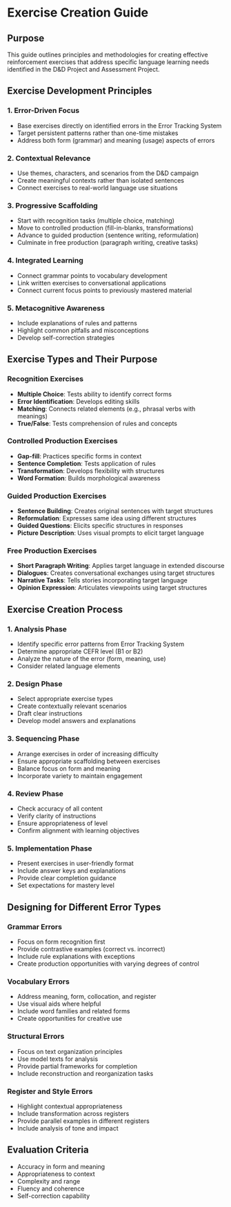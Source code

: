 # Exercise Creation Guide

## Purpose
This guide outlines principles and methodologies for creating effective reinforcement exercises that address specific language learning needs identified in the D&D Project and Assessment Project.

## Exercise Development Principles

### 1. Error-Driven Focus
- Base exercises directly on identified errors in the Error Tracking System
- Target persistent patterns rather than one-time mistakes
- Address both form (grammar) and meaning (usage) aspects of errors

### 2. Contextual Relevance
- Use themes, characters, and scenarios from the D&D campaign
- Create meaningful contexts rather than isolated sentences
- Connect exercises to real-world language use situations

### 3. Progressive Scaffolding
- Start with recognition tasks (multiple choice, matching)
- Move to controlled production (fill-in-blanks, transformations)
- Advance to guided production (sentence writing, reformulation)
- Culminate in free production (paragraph writing, creative tasks)

### 4. Integrated Learning
- Connect grammar points to vocabulary development
- Link written exercises to conversational applications
- Connect current focus points to previously mastered material

### 5. Metacognitive Awareness
- Include explanations of rules and patterns
- Highlight common pitfalls and misconceptions
- Develop self-correction strategies

## Exercise Types and Their Purpose

### Recognition Exercises
- **Multiple Choice**: Tests ability to identify correct forms
- **Error Identification**: Develops editing skills
- **Matching**: Connects related elements (e.g., phrasal verbs with meanings)
- **True/False**: Tests comprehension of rules and concepts

### Controlled Production Exercises
- **Gap-fill**: Practices specific forms in context
- **Sentence Completion**: Tests application of rules
- **Transformation**: Develops flexibility with structures
- **Word Formation**: Builds morphological awareness

### Guided Production Exercises
- **Sentence Building**: Creates original sentences with target structures
- **Reformulation**: Expresses same idea using different structures
- **Guided Questions**: Elicits specific structures in responses
- **Picture Description**: Uses visual prompts to elicit target language

### Free Production Exercises
- **Short Paragraph Writing**: Applies target language in extended discourse
- **Dialogues**: Creates conversational exchanges using target structures
- **Narrative Tasks**: Tells stories incorporating target language
- **Opinion Expression**: Articulates viewpoints using target structures

## Exercise Creation Process

### 1. Analysis Phase
- Identify specific error patterns from Error Tracking System
- Determine appropriate CEFR level (B1 or B2)
- Analyze the nature of the error (form, meaning, use)
- Consider related language elements

### 2. Design Phase
- Select appropriate exercise types
- Create contextually relevant scenarios
- Draft clear instructions
- Develop model answers and explanations

### 3. Sequencing Phase
- Arrange exercises in order of increasing difficulty
- Ensure appropriate scaffolding between exercises
- Balance focus on form and meaning
- Incorporate variety to maintain engagement

### 4. Review Phase
- Check accuracy of all content
- Verify clarity of instructions
- Ensure appropriateness of level
- Confirm alignment with learning objectives

### 5. Implementation Phase
- Present exercises in user-friendly format
- Include answer keys and explanations
- Provide clear completion guidance
- Set expectations for mastery level

## Designing for Different Error Types

### Grammar Errors
- Focus on form recognition first
- Provide contrastive examples (correct vs. incorrect)
- Include rule explanations with exceptions
- Create production opportunities with varying degrees of control

### Vocabulary Errors
- Address meaning, form, collocation, and register
- Use visual aids where helpful
- Include word families and related forms
- Create opportunities for creative use

### Structural Errors
- Focus on text organization principles
- Use model texts for analysis
- Provide partial frameworks for completion
- Include reconstruction and reorganization tasks

### Register and Style Errors
- Highlight contextual appropriateness
- Include transformation across registers
- Provide parallel examples in different registers
- Include analysis of tone and impact

## Evaluation Criteria
- Accuracy in form and meaning
- Appropriateness to context
- Complexity and range
- Fluency and coherence
- Self-correction capability
